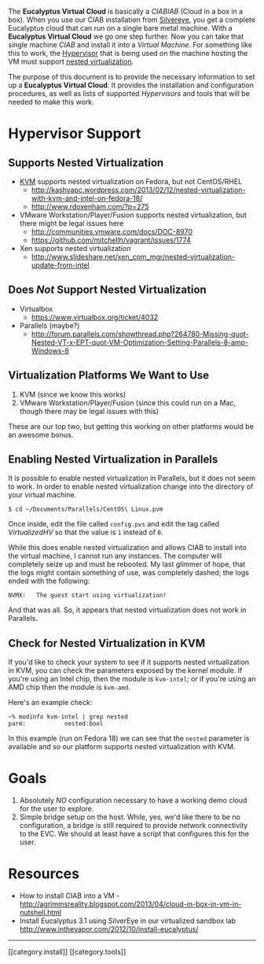 The **Eucalyptus Virtual Cloud** is basically a _CIABIAB_ (Cloud in a box in a box). When you use our CIAB installation from [Silvereye](https://github.com/eucalyptus/silvereye), you get a complete Eucalyptus cloud that can run on a single bare metal machine. With a **Eucalyptus Virtual Cloud** we go one step further. Now you can take that single machine _CIAB_ and install it into a _Virtual Machine_. For something like this to work, the [Hypervisor](https://en.wikipedia.org/wiki/Hypervisor) that is being used on the machine hosting the VM must support [nested virtualization](http://en.wikipedia.org/wiki/Nesting_%28computing%29).

The purpose of this document is to provide the necessary information to set up a **Eucalyptus Virtual Cloud**. It provides the installation and configuration procedures, as well as lists of supported _Hypervisors_ and tools that will be needed to make this work.

# Hypervisor Support

## Supports Nested Virtualization

+ [KVM](http://www.linux-kvm.org/page/Main_Page) supports nested virtualization on Fedora, but not CentOS/RHEL
  - <http://kashyapc.wordpress.com/2013/02/12/nested-virtualization-with-kvm-and-intel-on-fedora-18/>
  - <http://www.rdoxenham.com/?p=275>
+ VMware Workstation/Player/Fusion supports nested virtualization, but there might be legal issues here
  - <http://communities.vmware.com/docs/DOC-8970>
  - <https://github.com/mitchellh/vagrant/issues/1774>
+ Xen supports nested virtualization
  - <http://www.slideshare.net/xen_com_mgr/nested-virtualization-update-from-intel>

## Does _Not_ Support Nested Virtualization

+ Virtualbox
  - <https://www.virtualbox.org/ticket/4032>
+ Parallels (maybe?)
  - <http://forum.parallels.com/showthread.php?264780-Missing-quot-Nested-VT-x-EPT-quot-VM-Optimization-Setting-Parallels-8-amp-Windows-8>

## Virtualization Platforms We Want to Use

1. KVM (since we know this works)
2. VMware Workstation/Player/Fusion (since this could run on a Mac, though there may be legal issues with this)

These are our top two, but getting this working on other platforms would be an awesome bonus.

## Enabling Nested Virtualization in Parallels

It is possible to enable nested virtualization in Parallels, but it does not seem to work. In order to enable nested virtualization change into the directory of your virtual machine.

    $ cd ~/Documents/Parallels/CentOS\ Linux.pvm

Once inside, edit the file called `config.pvs` and edit the tag called _VirtualizedHV_ so that the value is `1` instead of `0`.

While this does enable nested virtualization and allows CIAB to install into the virtual machine, I cannot run any instances. The computer will completely seize up and must be rebooted. My last glimmer of hope, that the logs might contain something of use, was completely dashed; the logs ended with the following:

    NVMX:   The guest start using virtualization!

And that was all. So, it appears that nested virtualization does not work in Parallels.

## Check for Nested Virtualization in KVM

If you'd like to check your system to see if it supports nested virtualization in KVM, you can check the parameters exposed by the kernel module. If you're using an Intel chip, then the module is `kvm-intel`; or if you're using an AMD chip then the module is `kvm-amd`.

Here's an example check:

    ~% modinfo kvm-intel | grep nested
    parm:           nested:bool

In this example (run on Fedora 18) we can see that the `nested` parameter is available and so our platform supports nested virtualization with KVM.

# Goals

1. Absolutely _NO_ configuration necessary to have a working demo cloud for the user to explore.
2. Simple bridge setup on the host. While, yes, we'd like there to be no configuration, a bridge is still required to provide network connectivity to the EVC. We should at least have a script that configures this for the user.

# Resources

* How to install CIAB into a VM - <http://agrimmsreality.blogspot.com/2013/04/cloud-in-box-in-vm-in-nutshell.html>
* Install Eucalyptus 3.1 using SilverEye in our virtualized sandbox lab <http://www.inthevapor.com/2012/10/install-eucalyptus/>

*****

[[category.install]]
[[category.tools]]